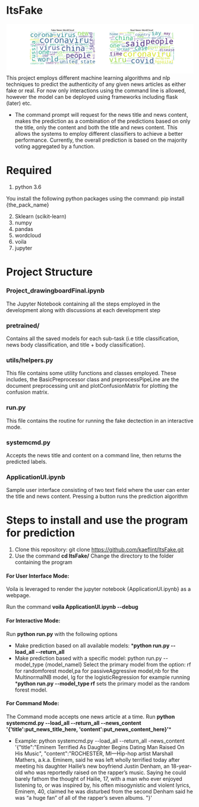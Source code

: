 # ItsFake
![Test Image 1](wordclouds.png)
This project employs different machine learning algorithms and nlp techniques to predict the authenticity of any given news articles as either fake or real. 
For now only interactions using the command line is allowed, however the model can be deployed using frameworks including flask (later) etc. 
* The command prompt will request for the news title and news content, makes the prediction as a combination of the predictions based on only the title, only the content and both the title and news content. This allows the systems to employ different classifiers to achieve a better performance. Currently, the overall prediction is based on the majority voting aggregated by a function. 


# Required
1. python 3.6

You install the following  python packages using the command: pip install {the_pack_name}

2. Sklearn (scikit-learn) 
3. numpy 
4. pandas
5. wordcloud 
6. voila 
7. jupyter


# Project Structure
### Project_drawingboardFinal.ipynb
The Jupyter Notebook containing all the steps employed in the development along with discussions at each development step
### pretrained/
Contains all the saved models for each sub-task (i.e title classification, news body classification, and  title + body classification).
### utils/helpers.py
This file contains some utility functions and classes employed. These includes, the BasicPreprocessor class and preprocessPipeLine are the document preprocessing unit and plotConfusionMatrix for plotting the confusion matrix. 
### run.py
This file contains the routine for running the fake dectection in an interactive mode.
### systemcmd.py
Accepts the news title and content on a command line, then returns the predicted labels.
### ApplicationUI.ipynb
Sample user interface consisting of two text field where the user can enter the title and news content. Pressing a button runs the prediction algorithm

# Steps to install and use the program for prediction
1. Clone this repository: git clone https://github.com/kaeflint/ItsFake.git
2. Use the command **cd ItsFake/** Change the directory to the folder containing the program

#### For User Interface Mode:
Voila is leveraged to render the jupyter notebook {ApplicationUI.ipynb} as a webpage. 

Run the command **voila ApplicationUI.ipynb --debug**

####  For Interactive Mode:
Run **python run.py** with the following options
* Make prediction based on all available models:  ***python run.py --load_all  --return_all**
* Make prediction based with a specific model: python run.py --model_type {model_namel}
Select the primary model from the option: rf for randomforest model,pa for passiveAggressive model,nb for the MultinormalNB model, lg for the logisticRegression
for example running ***python run.py --model_type rf** sets the primary model as the random forest model.

####  For Command Mode:
The Command mode accepts one news article at a time. Run **python systemcmd.py --load_all  --return_all --news_content '{'title':put_news_title_here,
'content':put_news_content_here}'***
* Example: python systemcmd.py --load_all --return_all -news_content '{"title":"Eminem Terrified As Daughter Begins Dating Man Raised On His Music",
"content":"ROCHESTER, MI—Hip-hop artist Marshall Mathers, a.k.a. Eminem, said he was left wholly terrified today after meeting his daughter Hailie’s new boyfriend Justin Denham, an 18-year-old who was reportedly raised on the rapper’s music.
Saying he could barely fathom the thought of Hailie, 17, with a man who ever enjoyed listening to, or was inspired by, his often misogynistic and violent lyrics, Eminem, 40, claimed he was disturbed from the second Denham said he was “a huge fan” of all of the rapper’s seven albums.
"}'
